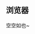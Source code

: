 <!--
 * @Author: jiaguichao
 * @Date: 2022-03-01 11:26:39
 * @LastEditTime: 2022-03-01 15:39:58
 * @Description: Do not edi空空如也
-->
## 浏览器
 空空如也~